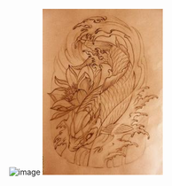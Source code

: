![image](https://github.com/mingli20181102/TestPic/blob/master/timg.jpg)
![image](https://github.com/li20151102/TestPic/blob/master/pic.jpg)
